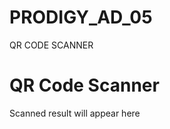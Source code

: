 # PRODIGY_AD_05
QR CODE SCANNER

<!DOCTYPE html>
<html lang="en">
<head>
  <meta charset="UTF-8" />
  <meta name="viewport" content="width=device-width, initial-scale=1.0" />
  <title>QR Code Scanner</title>
  <script src="https://unpkg.com/html5-qrcode" defer></script>
</head>
<style>
  /* Import Google Font */
@import url('https://fonts.googleapis.com/css2?family=Poppins:wght@400;600&display=swap');

body {
  font-family: 'Poppins', sans-serif;
  margin: 0;
  background: linear-gradient(135deg, #3a1c71, #d76d77, #ffaf7b);
  background-size: 400% 400%;
  animation: gradientBG 15s ease infinite;
  color: #fff;
}

@keyframes gradientBG {
  0% { background-position: 0% 50%; }
  50% { background-position: 100% 50%; }
  100% { background-position: 0% 50%; }
}

.container {
  max-width: 500px;
  margin: 60px auto;
  background: rgba(255, 255, 255, 0.1);
  backdrop-filter: blur(10px);
  border-radius: 20px;
  padding: 30px;
  box-shadow: 0 8px 20px rgba(0, 0, 0, 0.3);
  text-align: center;
}

h1 {
  font-weight: 600;
  font-size: 2em;
  margin-bottom: 20px;
  color: #fff;
}

#reader {
  width: 100%;
  border-radius: 10px;
  overflow: hidden;
  margin-bottom: 20px;
}

#result {
  font-size: 1.1em;
  background-color: rgba(0, 0, 0, 0.4);
  padding: 10px;
  border-radius: 10px;
}

#open-link {
  display: inline-block;
  margin-top: 20px;
  padding: 10px 25px;
  font-size: 1em;
  border: none;
  border-radius: 30px;
  background-color: #00b894;
  color: white;
  cursor: pointer;
  transition: background-color 0.3s ease;
}

#open-link:hover {
  background-color: #019875;
}
</style>
<body>
  <div class="container">
    <h1>QR Code Scanner</h1>
    <div id="reader"></div>
    <p id="result">Scanned result will appear here</p>
    <button id="open-link" style="display:none;">Open Link</button>
  </div>
</body>
<script>
  document.addEventListener("DOMContentLoaded", function () {
  const resultElement = document.getElementById("result");
  const openLinkButton = document.getElementById("open-link");

  function onScanSuccess(decodedText, decodedResult) {
    resultElement.textContent = 'Scanned Content: ${decodedText}';

    if (decodedText.startsWith("http")) {
      openLinkButton.style.display = "inline-block";
      openLinkButton.onclick = () => window.open(decodedText, "_blank");
    } else {
      openLinkButton.style.display = "none";
    }

    // Stop scanning after success
    html5QrcodeScanner.clear();
  }

  const html5QrcodeScanner = new Html5QrcodeScanner("reader", {
    fps: 10,
    qrbox: 250,
  });

  html5QrcodeScanner.render(onScanSuccess);
});
</script>
</html>
